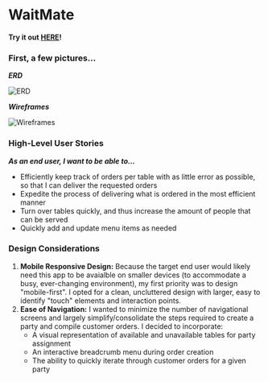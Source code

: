 # WaitMate

**Try it out [HERE](https://waitmate.herokuapp.com/)!**


### First, a few pictures...
_**ERD**_

![ERD](https://github.com/annalexc/RESTaurant_App/blob/master/Project2-ERD.png)


_**Wireframes**_

![Wireframes](https://github.com/annalexc/RESTaurant_App/blob/master/Project2-WIreframes.png)


### High-Level User Stories
_**As an end user, I want to be able to...**_
- Efficiently keep track of orders per table with as little error as possible, so that I can deliver the requested orders
- Expedite the process of delivering what is ordered in the most efficient manner
- Turn over tables quickly, and thus increase the amount of people that can be served
- Quickly add and update menu items as needed

### Design Considerations
1. **Mobile Responsive Design:** Because the target end user would likely need this app to be avaialble on smaller devices (to accommodate a busy, ever-changing environment), my first priority was to design "mobile-first". I opted for a clean, uncluttered design with larger, easy to identify "touch" elements and interaction points.
2. **Ease of Navigation:** I wanted to minimize the number of navigational screens and largely simplify/consolidate the steps required to create a party and compile customer orders. I decided to incorporate:
    * A visual representation of available and unavailable tables for party assignment
    * An interactive breadcrumb menu during order creation 
    * The ability to quickly iterate through customer orders for a given party

